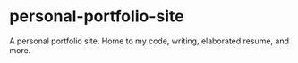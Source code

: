 # personal-portfolio-site
A personal portfolio site. Home to my code, writing, elaborated resume, and more.
